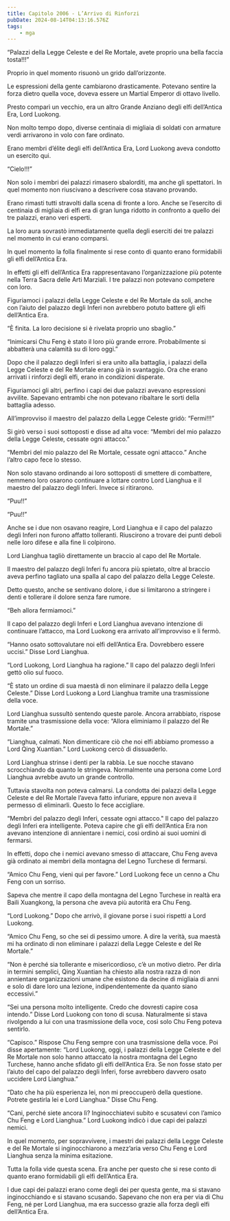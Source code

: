 ```yaml
---
title: Capitolo 2006 - L’Arrivo di Rinforzi
pubDate: 2024-08-14T04:13:16.576Z
tags:
    - mga
---
```





“Palazzi della Legge Celeste e del Re Mortale, avete proprio una bella faccia tosta!!!”


Proprio in quel momento risuonò un grido dall’orizzonte.


Le espressioni della gente cambiarono drasticamente. Potevano sentire la forza dietro quella voce, doveva essere un Martial Emperor di ottavo livello.


Presto comparì un vecchio, era un altro Grande Anziano degli elfi dell’Antica Era, Lord Luokong.


Non molto tempo dopo, diverse centinaia di migliaia di soldati con armature verdi arrivarono in volo con fare ordinato.


Erano membri d’élite degli elfi dell’Antica Era, Lord Luokong aveva condotto un esercito qui.

“Cielo!!!”


Non solo i membri dei palazzi rimasero sbalorditi, ma anche gli spettatori. In quel momento non riuscivano a descrivere cosa stavano provando.


Erano rimasti tutti stravolti dalla scena di fronte a loro. Anche se l’esercito di centinaia di migliaia di elfi era di gran lunga ridotto in confronto a quello dei tre palazzi, erano veri esperti.


La loro aura sovrastò immediatamente quella degli eserciti dei tre palazzi nel momento in cui erano comparsi.


In quel momento la folla finalmente si rese conto di quanto erano formidabili gli elfi dell’Antica Era.


In effetti gli elfi dell’Antica Era rappresentavano l’organizzazione più potente nella Terra Sacra delle Arti Marziali. I tre palazzi non potevano competere con loro.


Figuriamoci i palazzi della Legge Celeste e del Re Mortale da soli, anche con l’aiuto del palazzo degli Inferi non avrebbero potuto battere gli elfi dell’Antica Era.


“È finita. La loro decisione si è rivelata proprio uno sbaglio.”


“Inimicarsi Chu Feng è stato il loro più grande errore. Probabilmente si abbatterà una calamità su di loro oggi.”


Dopo che il palazzo degli Inferi si era unito alla battaglia, i palazzi della Legge Celeste e del Re Mortale erano già in svantaggio. Ora che erano arrivati i rinforzi degli elfi, erano in condizioni disperate.

Figuriamoci gli altri, perfino i capi dei due palazzi avevano espressioni avvilite. Sapevano entrambi che non potevano ribaltare le sorti della battaglia adesso.

All’improvviso il maestro del palazzo della Legge Celeste gridò: “Fermi!!!”


Si girò verso i suoi sottoposti e disse ad alta voce: “Membri del mio palazzo della Legge Celeste, cessate ogni attacco.”


 “Membri del mio palazzo del Re Mortale, cessate ogni attacco.” Anche l’altro capo fece lo stesso.


Non solo stavano ordinando ai loro sottoposti di smettere di combattere, nemmeno loro osarono continuare a lottare contro Lord Lianghua e il maestro del palazzo degli Inferi. Invece si ritirarono.


“Puu!!”


“Puu!!”


Anche se i due non osavano reagire, Lord Lianghua e il capo del palazzo degli Inferi non furono affatto tolleranti. Riuscirono a trovare dei punti deboli nelle loro difese e alla fine li colpirono.

Lord Lianghua tagliò direttamente un braccio al capo del Re Mortale.


Il maestro del palazzo degli Inferi fu ancora più spietato, oltre al braccio aveva perfino tagliato una spalla al capo del palazzo della Legge Celeste.


Detto questo, anche se sentivano dolore, i due si limitarono a stringere i denti e tollerare il dolore senza fare rumore.

“Beh allora fermiamoci.”


Il capo del palazzo degli Inferi e Lord Lianghua avevano intenzione di continuare l’attacco, ma Lord Luokong era arrivato all’improvviso e li fermò.


“Hanno osato sottovalutare noi elfi dell’Antica Era. Dovrebbero essere uccisi.” Disse Lord Lianghua.

“Lord Luokong, Lord Lianghua ha ragione.” Il capo del palazzo degli Inferi gettò olio sul fuoco.


“È stato un ordine di sua maestà di non eliminare il palazzo della Legge Celeste.” Disse Lord Luokong a Lord Lianghua tramite una trasmissione della voce.

Lord Lianghua sussultò sentendo queste parole. Ancora arrabbiato, rispose tramite una trasmissione della voce: “Allora eliminiamo il palazzo del Re Mortale.”

“Lianghua, calmati. Non dimenticare ciò che noi elfi abbiamo promesso a Lord Qing Xuantian.” Lord Luokong cercò di dissuaderlo.


Lord Lianghua strinse i denti per la rabbia. Le sue nocche stavano scrocchiando da quanto le stringeva. Normalmente una persona come Lord Lianghua avrebbe avuto un grande controllo.


Tuttavia stavolta non poteva calmarsi. La condotta dei palazzi della Legge Celeste e del Re Mortale l’aveva fatto infuriare, eppure non aveva il permesso di eliminarli. Questo lo fece accigliare.


“Membri del palazzo degli Inferi, cessate ogni attacco." Il capo del palazzo degli Inferi era intelligente. Poteva capire che gli elfi dell’Antica Era non avevano intenzione di annientare i nemici, così ordinò ai suoi uomini di fermarsi.


In effetti, dopo che i nemici avevano smesso di attaccare, Chu Feng aveva già ordinato ai membri della montagna del Legno Turchese di fermarsi.


“Amico Chu Feng, vieni qui per favore.” Lord Luokong fece un cenno a Chu Feng con un sorriso.


Sapeva che mentre il capo della montagna del Legno Turchese in realtà era Baili Xuangkong, la persona che aveva più autorità era Chu Feng.


“Lord Luokong.” Dopo che arrivò, il giovane porse i suoi rispetti a Lord Luokong.

“Amico Chu Feng, so che sei di pessimo umore. A dire la verità, sua maestà mi ha ordinato di non eliminare i palazzi della Legge Celeste e del Re Mortale.”

“Non è perché sia tollerante e misericordioso, c’è un motivo dietro. Per dirla in termini semplici, Qing Xuantian ha chiesto alla nostra razza di non annientare organizzazioni umane che esistono da decine di migliaia di anni e solo di dare loro una lezione, indipendentemente da quanto siano eccessivi.”

“Sei una persona molto intelligente. Credo che dovresti capire cosa intendo.” Disse Lord Luokong con tono di scusa. Naturalmente si stava rivolgendo a lui con una trasmissione della voce, così solo Chu Feng poteva sentirlo.

“Capisco.” Rispose Chu Feng sempre con una trasmissione della voce. Poi disse apertamente: “Lord Luokong, oggi, i palazzi della Legge Celeste e del Re Mortale non solo hanno attaccato la nostra montagna del Legno Turchese, hanno anche sfidato gli elfi dell’Antica Era. Se non fosse stato per l’aiuto del capo del palazzo degli Inferi, forse avrebbero davvero osato uccidere Lord Lianghua.”


“Dato che ha più esperienza lei, non mi preoccuperò della questione. Potrete gestirla lei e Lord Lianghua.” Disse Chu Feng.


“Cani, perché siete ancora lì? Inginocchiatevi subito e scusatevi con l’amico Chu Feng e Lord Lianghua.” Lord Luokong indicò i due capi dei palazzi nemici.


In quel momento, per sopravvivere, i maestri dei palazzi della Legge Celeste e del Re Mortale si inginocchiarono a mezz’aria verso Chu Feng e Lord Lianghua senza la minima esitazione.


Tutta la folla vide questa scena. Era anche per questo che si rese conto di quanto erano formidabili gli elfi dell’Antica Era.




I due capi dei palazzi erano come degli dei per questa gente, ma si stavano inginocchiando e si stavano scusando. Sapevano che non era per via di Chu Feng, né per Lord Lianghua, ma era successo grazie alla forza degli elfi dell’Antica Era.

